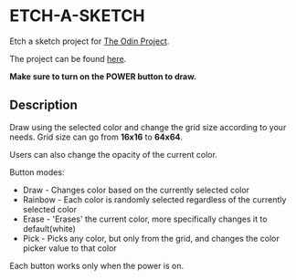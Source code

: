 # ETCH-A-SKETCH

Etch a sketch project for [The Odin Project](https://www.theodinproject.com/).

The project can be found [here](https://nikoraii.github.io/odin-etch-a-sketch/).

**Make sure to turn on the POWER button to draw.**

## Description
Draw using the selected color and change the grid size according to your needs.
Grid size can go from **16x16** to **64x64**.

Users can also change the opacity of the current color.

Button modes:
* Draw - Changes color based on the currently selected color
* Rainbow - Each color is randomly selected regardless of the currently selected color
* Erase - 'Erases' the current color, more specifically changes it to default(white)
* Pick - Picks any color, but only from the grid, and changes the color picker value to that color

Each button works only when the power is on.